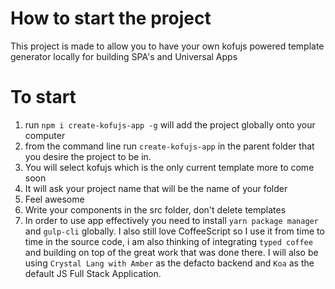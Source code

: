 # How to start the project
  This project is made to allow you to have your own kofujs powered template generator locally for building SPA's and Universal Apps

# To start
1. run ``` npm i create-kofujs-app -g ```  will add the project globally onto your computer
2. from the command line run ``` create-kofujs-app ``` in the parent folder that you desire the project to be in.
3. You will select kofujs which is the only current template more to come soon
4. It will ask your project name that will be the name of your folder
5. Feel awesome
6. Write your components in the src folder, don't delete templates
7. In order to use app effectively you need to install ```yarn package manager``` and ```gulp-cli```  globally.  I also still love CoffeeScript so I use it from time to time in the source code, i am also thinking of integrating `typed coffee` and building on top of the great work that was done there. I will also be using ```Crystal Lang with Amber``` as the defacto backend and ```Koa``` as the default JS Full Stack Application.
